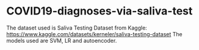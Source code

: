 # COVID19-diagnoses-via-saliva-test
The dataset used is Saliva Testing Dataset from Kaggle: https://www.kaggle.com/datasets/kerneler/saliva-testing-dataset
The models used are SVM, LR and autoencoder.
